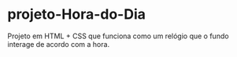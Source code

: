 # projeto-Hora-do-Dia
Projeto em HTML + CSS que funciona como um relógio que o fundo interage de acordo com a hora.
